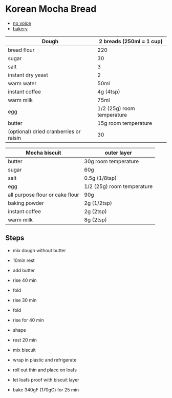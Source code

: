 # Korean Mocha Bread

- [no voice](https://www.youtube.com/watch?v=UvcKvMHznpQ)
- [bakery](https://www.youtube.com/watch?v=DTz2LLg4LC8)

Dough | 2 breads (250ml = 1 cup)
--- | ---
bread flour | 220 
sugar | 30
salt | 3
instant dry yeast | 2
warm water | 50ml
instant coffee | 4g (4tsp)
warm milk | 75ml
egg | 1/2 (25g) room temperature
butter | 15g room temperature
(optional) dried cranberries or raisin |  30

Mocha biscuit | outer layer
--- | ---
butter | 30g room temperature
sugar | 60g
salt | 0.5g (1/8tsp)
egg | 1/2 (25g) room temperature
all purpose flour or cake flour | 90g
baking powder | 2g (1/2tsp)
instant coffee | 2g (2tsp)
warm milk | 8g (2tsp)

## Steps
- mix dough without butter
- 10min rest
- add butter
- rise 40 min
- fold
- rise 30 min
- fold
- rise for 40 min
- shape
- rest 20 min

- mix biscuit
- wrap in plastic and refrigerate
- roll out thin and place on loafs
- let loafs proof with biscuit layer

- bake 340gF (170gC) for 25 min